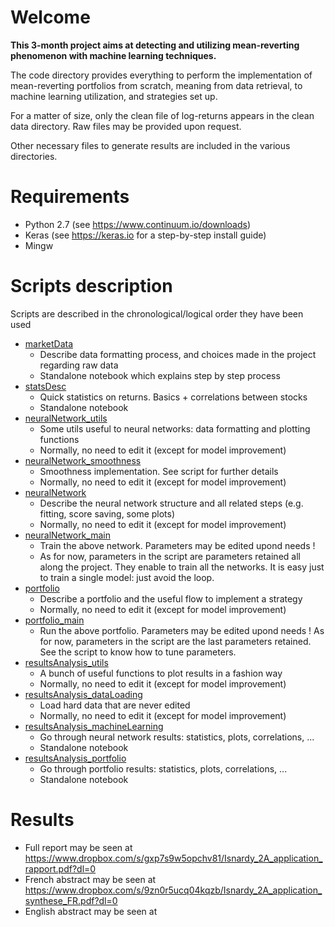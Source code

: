 # Welcome
**This 3-month project aims at detecting and utilizing mean-reverting phenomenon with machine learning techniques.**

The code directory provides everything to perform the implementation of mean-reverting portfolios from scratch, meaning from data retrieval, to machine learning utilization, and strategies set up.

For a matter of size, only the clean file of log-returns appears in the clean data directory. Raw files may be provided upon request.

Other necessary files to generate results are included in the various directories.


# Requirements
* Python 2.7 (see https://www.continuum.io/downloads)
* Keras (see https://keras.io for a step-by-step install guide)
* Mingw

# Scripts description
Scripts are described in the chronological/logical order they have been used
* [marketData](./code/marketData.ipynb)
    * Describe data formatting process, and choices made in the project regarding raw data
    * Standalone notebook which explains step by step process
* [statsDesc](./code/statsDesc.ipynb)
    * Quick statistics on returns. Basics + correlations between stocks
    * Standalone notebook
* [neuralNetwork_utils](./code/neuralNetwork_utils.py)
    * Some utils useful to neural networks: data formatting and plotting functions
    * Normally, no need to edit it (except for model improvement)
* [neuralNetwork_smoothness](./code/neuralNetwork_smoothness.py)
    * Smoothness implementation. See script for further details
    * Normally, no need to edit it (except for model improvement)
* [neuralNetwork](./code/neuralNetwork.py)
    * Describe the neural network structure and all related steps (e.g. fitting, score saving, some plots)
    * Normally, no need to edit it (except for model improvement)
* [neuralNetwork_main](./code/neuralNetwork_main.py)
    * Train the above network. Parameters may be edited upond needs !
    * As for now, parameters in the script are parameters retained all along the project. They enable to train all the networks. It is easy just to train a single model: just avoid the loop.
* [portfolio](./code/portfolio.py)
    * Describe a portfolio and the useful flow to implement a strategy
    * Normally, no need to edit it (except for model improvement)
* [portfolio_main](./code/portfolio_main.py)
    * Run the above portfolio. Parameters may be edited upond needs ! As for now, parameters in the script are the last parameters retained. See the script to know how to tune parameters.
* [resultsAnalysis_utils](./code/resultsAnalysis_utils.py)
    * A bunch of useful functions to plot results in a fashion way
    * Normally, no need to edit it (except for model improvement)
* [resultsAnalysis_dataLoading](./code/resultsAnalysis_dataLoading.py)
    * Load hard data that are never edited
    * Normally, no need to edit it (except for model improvement)
* [resultsAnalysis_machineLearning](./code/resultsAnalysis_machineLearning.ipynb)
    * Go through neural network results: statistics, plots, correlations, ...
    * Standalone notebook
* [resultsAnalysis_portfolio](./code/resultsAnalysis_portfolio.ipynb)
    * Go through portfolio results: statistics, plots, correlations, ...
    * Standalone notebook

# Results
* Full report may be seen at https://www.dropbox.com/s/gxp7s9w5opchv81/Isnardy_2A_application_rapport.pdf?dl=0
* French abstract may be seen at https://www.dropbox.com/s/9zn0r5ucq04kqzb/Isnardy_2A_application_synthese_FR.pdf?dl=0
* English abstract may be seen at
